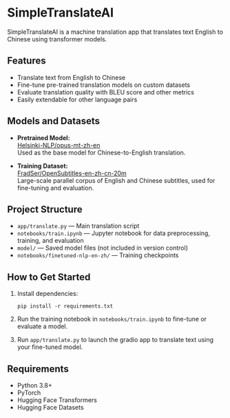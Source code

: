 # SimpleTranslateAI

SimpleTranslateAI is a machine translation app that translates text English to Chinese using transformer models. 

## Features

- Translate text from English to Chinese
- Fine-tune pre-trained translation models on custom datasets
- Evaluate translation quality with BLEU score and other metrics
- Easily extendable for other language pairs

## Models and Datasets

- **Pretrained Model:**  
  [Helsinki-NLP/opus-mt-zh-en](https://huggingface.co/Helsinki-NLP/opus-mt-zh-en)  
  Used as the base model for Chinese-to-English translation.

- **Training Dataset:**  
  [FradSer/OpenSubtitles-en-zh-cn-20m](https://huggingface.co/datasets/FradSer/OpenSubtitles-en-zh-cn-20m)  
  Large-scale parallel corpus of English and Chinese subtitles, used for fine-tuning and evaluation.

## Project Structure

- `app/translate.py` — Main translation script
- `notebooks/train.ipynb` — Jupyter notebook for data preprocessing, training, and evaluation
- `model/` — Saved model files (not included in version control)
- `notebooks/finetuned-nlp-en-zh/` — Training checkpoints

## How to Get Started

1. Install dependencies:
   ```
   pip install -r requirements.txt
   ```

2. Run the training notebook in `notebooks/train.ipynb` to fine-tune or evaluate a model.

3. Run `app/translate.py` to launch the gradio app to translate text using your fine-tuned model.

## Requirements

- Python 3.8+
- PyTorch
- Hugging Face Transformers
- Hugging Face Datasets